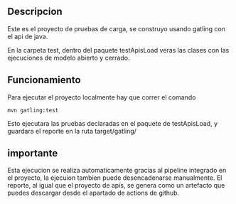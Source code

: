 ## Descripcion
Este es el proyecto de pruebas de carga, se construyo usando gatling con el api de java.

En la carpeta test, dentro del paquete testApisLoad veras las clases con las ejecuciones de modelo abierto y cerrado.
## Funcionamiento
Para ejecutar el proyecto localmente hay que correr el comando
```
mvn gatling:test
```
Esto ejecutara las pruebas declaradas en el paquete de testApisLoad, y guardara el reporte en la ruta target/gatling/


## importante
Esta ejecucion se realiza automaticamente gracias al pipeline integrado en el proyecto, la ejecuion tambien puede desencadenarse manualmente.
El reporte, al igual que el proyecto de apis, se genera como un artefacto que puedes descargar desde el apartado de actions de github.

